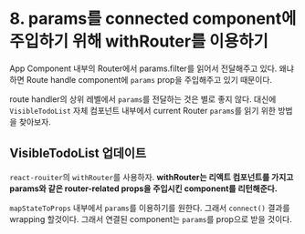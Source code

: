 # 8. params를 connected component에 주입하기 위해 withRouter를 이용하기

App Component 내부의 Router에서 params.filter를 읽어서 전달해주고 있다. 왜냐하면 Route handle component에 `params` prop을 주입해주고 있기 때문이다.

route handler의 상위 레벨에서 `params`를 전달하는 것은 별로 좋지 않다. 대신에 `VisibleTodoList` 자체 컴포넌트 내부에서 current Router `params`를 읽기 위한 방법을 찾아보자.

## VisibleTodoList 업데이트

`react-rouiter`의 `withRouter`를 사용하자. **withRouter는 리액트 컴포넌트를 가지고 params와 같은 router-related props을 주입시킨 component를 리턴해준다.**

`mapStateToProps` 내부에서 `params`를 이용하기를 원한다. 그래서 `connect()` 결과를 wrapping 할것이다. 그래서 연결된 component는 `params`를 prop으로 받을 것이다.
